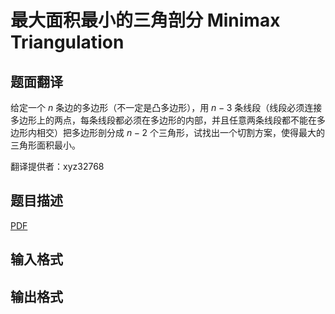 # 最大面积最小的三角剖分 Minimax Triangulation

## 题面翻译

给定一个 $n$ 条边的多边形（不一定是凸多边形），用 $n-3$ 条线段（线段必须连接多边形上的两点，每条线段都必须在多边形的内部，并且任意两条线段都不能在多边形内相交）把多边形剖分成 $n-2$ 个三角形，试找出一个切割方案，使得最大的三角形面积最小。

翻译提供者：xyz32768

## 题目描述

[problemUrl]: https://uva.onlinejudge.org/index.php?option=com_onlinejudge&Itemid=8&category=446&page=show_problem&problem=4077

[PDF](https://uva.onlinejudge.org/external/13/p1331.pdf)

## 输入格式

## 输出格式